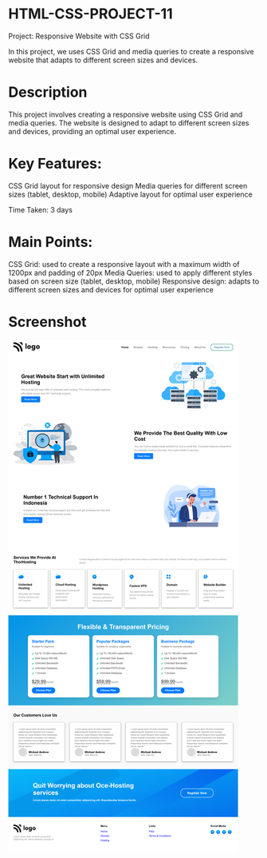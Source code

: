 # HTML-CSS-PROJECT-11

Project: Responsive Website with CSS Grid

In this project, we uses CSS Grid and media queries to create a responsive website that adapts to different screen sizes and devices.

# Description

This project involves creating a responsive website using CSS Grid and media queries. The website is designed to adapt to different screen sizes and devices, providing an optimal user experience.

# Key Features:

CSS Grid layout for responsive design
Media queries for different screen sizes (tablet, desktop, mobile)
Adaptive layout for optimal user experience

Time Taken: 3 days

# Main Points:

CSS Grid: used to create a responsive layout with a maximum width of 1200px and padding of 20px
Media Queries: used to apply different styles based on screen size (tablet, desktop, mobile)
Responsive design: adapts to different screen sizes and devices for optimal user experience

# Screenshot

![image](Screenshot.png)

